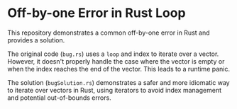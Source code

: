 # Off-by-one Error in Rust Loop

This repository demonstrates a common off-by-one error in Rust and provides a solution.

The original code (`bug.rs`) uses a `loop` and index to iterate over a vector. However, it doesn't properly handle the case where the vector is empty or when the index reaches the end of the vector. This leads to a runtime panic.

The solution (`bugSolution.rs`) demonstrates a safer and more idiomatic way to iterate over vectors in Rust, using iterators to avoid index management and potential out-of-bounds errors.